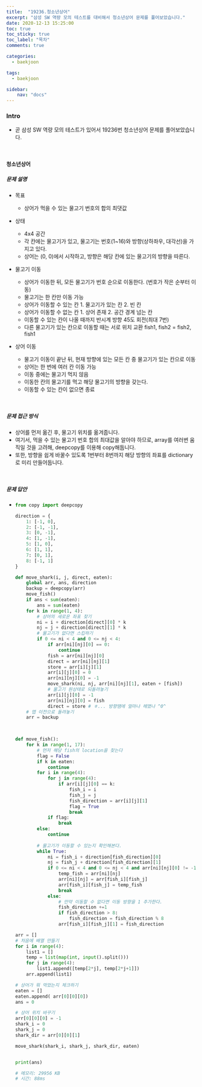 ```yaml
---
title:  "19236.청소년상어"
excerpt: "삼성 SW 역량 모의 테스트를 대비해서 청소년상어 문제를 풀어보았습니다."
date: 2020-12-13 15:25:00 
toc: true
toc_sticky: true
toc_label: "목차"
comments: true

categories:
  - baekjoon

tags:
  - baekjoon

sidebar:
​    nav: "docs"
---
```




### Intro

- 곧 삼성 SW 역량 모의 테스트가 있어서 19236번 청소년상어 문제를 풀어보았습니다.

<br>

#### 청소년상어

##### 문제 설명

- 목표
  - 상어가 먹을 수 있는 물고기 번호의 합의 최댓값

- 상태
  - 4x4 공간
  - 각 칸에는 물고기가 있고, 물고기는 번호(1~16)와 방향(상하좌우, 대각선)을 가지고 있다.
  - 상어는 (0, 0)에서 시작하고, 방향은 해당 칸에 있는 물고기의 방향을 따른다.

- 물고기 이동
  - 상어가 이동한 뒤, 모든 물고기가 번호 순으로 이동한다. (번호가 작은 순부터 이동)
  - 물고기는 한 칸만 이동 가능
  - 상어가 이동할 수 있는 칸 1. 물고기가 있는 칸 2. 빈 칸 
  - 상어가 이동할 수 없는 칸 1. 상어 존재  2. 공간 경계 넘는 칸 
  - 이동할 수 있는 칸이 나올 때까지 반시계 방향 45도 회전(최대 7번)
  - 다른 물고기가 있는 칸으로 이동할 때는 서로 위치 교환 fish1, fish2 = fish2, fish1

- 상어 이동
  - 물고기 이동이 끝난 뒤, 현재 방향에 있는 모든 칸 중 물고기가 있는 칸으로 이동
  - 상어는 한 번에 여러 칸 이동 가능
  - 이동 중에는 물고기 먹지 않음
  - 이동한 칸의 물고기를 먹고 해당 물고기의 방향을 갖는다.
  - 이동할 수 있는 칸이 없으면 종료

<br>

##### 문제 접근 방식

- 상어를 먼저 옮긴 후, 물고기 위치를 옮겨줍니다.
- 여기서, 먹을 수 있는 물고기 번호 합의 최대값을 알아야 하므로, array를 여러번 움직일 것을 고려해, deepcopy를 이용해 copy해둡니다.
- 또한, 방향을 쉽게 바꿀수 있도록 1번부터 8번까지 해당 방향의 좌표를 dictionary로 미리 만들어둡니다.

<br>

##### 문제 답안

- ```python
  from copy import deepcopy
  
  direction = {
      1: [-1, 0],
      2: [-1, -1],
      3: [0, -1],
      4: [1, -1],
      5: [1, 0],
      6: [1, 1],
      7: [0, 1],
      8: [-1, 1]
  }
  
  def move_shark(i, j, direct, eaten):
      global arr, ans, direction
      backup = deepcopy(arr)
      move_fish()
      if ans < sum(eaten):
          ans = sum(eaten)
      for k in range(1, 4):
          # 상어의 새로운 좌표 찾기
          ni = i + direction[direct][0] * k
          nj = j + direction[direct][1] * k
          # 물고기가 없다면 스킵하기
          if 0 <= ni < 4 and 0 <= nj < 4:
              if arr[ni][nj][0] == 0:
                  continue
              fish = arr[ni][nj][0]
              direct = arr[ni][nj][1]
              store = arr[i][j][1]
              arr[i][j][0] = 0
              arr[ni][nj][0] = -1
              move_shark(ni, nj, arr[ni][nj][1], eaten + [fish])
              # 물고기 원상태로 되돌려놓기 
              arr[i][j][0] = -1
              arr[ni][nj][0] = fish
              direct = store # ㅎ... 방향땜에 얼마나 헤맸나 ^0^
      # 맵 이전으로 돌려놓기
      arr = backup
  
      
  
  def move_fish():
      for k in range(1, 17):
          # 먼저 해당 fish의 location을 찾는다 
          flag = False
          if k in eaten:
              continue
          for i in range(4):
              for j in range(4):
                  if arr[i][j][0] == k:
                      fish_i = i
                      fish_j = j
                      fish_direction = arr[i][j][1]
                      flag = True
                      break
              if flag:
                  break
          else:
              continue
          
          # 물고기가 이동할 수 있는지 확인해본다.
          while True:
              ni = fish_i + direction[fish_direction][0] 
              nj = fish_j + direction[fish_direction][1]
              if 0 <= ni < 4 and 0 <= nj < 4 and arr[ni][nj][0] != -1:
                  temp_fish = arr[ni][nj]
                  arr[ni][nj] = arr[fish_i][fish_j] 
                  arr[fish_i][fish_j] = temp_fish
                  break
              else:
                  # 만약 이동할 수 없다면 이동 방향을 1 추가한다.
                  fish_direction +=1 
                  if fish_direction > 8:
                      fish_direction = fish_direction % 8
                  arr[fish_i][fish_j][1] = fish_direction
  
  arr = []
  # 처음에 배열 만들기
  for i in range(4):
      list1 = []
      temp = list(map(int, input().split()))
      for j in range(4):
          list1.append([temp[2*j], temp[2*j+1]])
      arr.append(list1)
  
  # 상어가 뭐 먹었는지 체크하기 
  eaten = []
  eaten.append( arr[0][0][0])
  ans = 0
  
  # 상어 위치 바꾸기 
  arr[0][0][0] = -1
  shark_i = 0
  shark_j = 0 
  shark_dir = arr[0][0][1]
  
  move_shark(shark_i, shark_j, shark_dir, eaten)
  
  
  print(ans)
  
  # 메모리: 29956 KB
  # 시간: 88ms
  ```

<br>